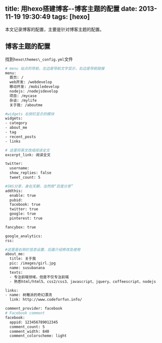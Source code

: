 title: 用hexo搭建博客--博客主题的配置
date: 2013-11-19 19:30:49
tags: [hexo]
---

本文记录博客的配置，主要是针对博客主题的配置。

博客主题的配置
------------------

找到`hexo\themes\_config.yml`文件

<!--more-->

```sh
# menu 站点的导航，左边是导航文字显示，右边是导航链接
menu:
  首页: /
  web开发: /webdevelop
  移动开发: /mobiledevelop
  nodejs: /nodejsdevelop
  项目: /mycase
  杂谈: /mylife
  关于我: /aboutme

#widgets 右侧栏显示的模块
widgets:
- category
- about_me
- tag
- recent_posts
- links

# 这里将英文改成阅读全文
excerpt_link: 阅读全文

twitter:
  username:
  show_replies: false
  tweet_count: 5

#SNS分享，身在天朝，当然用“百度分享”
addthis:
  enable: true
  pubid:
  facebook: true
  twitter: true
  google: true
  pinterest: true

fancybox: true

google_analytics:
rss:

#这里是右侧栏信息设置，后面介绍修改及使用
about_me:
  title: 关于我
  pic: /images/girl.jpg
  name: susubanana
  texts:
  - 专注前端领域，但是不仅专注前端
  - 熟悉html/html5、css2/css3、javascript、jquery、coffeescript、nodejs

links:
- name: 树莓派的奇幻漂流
  link: http://www.codeforfun.info/

comment_provider: facebook
# Facebook comment
facebook:
  appid: 123456789012345
  comment_count: 5
  comment_width: 840
  comment_colorscheme: light
```













